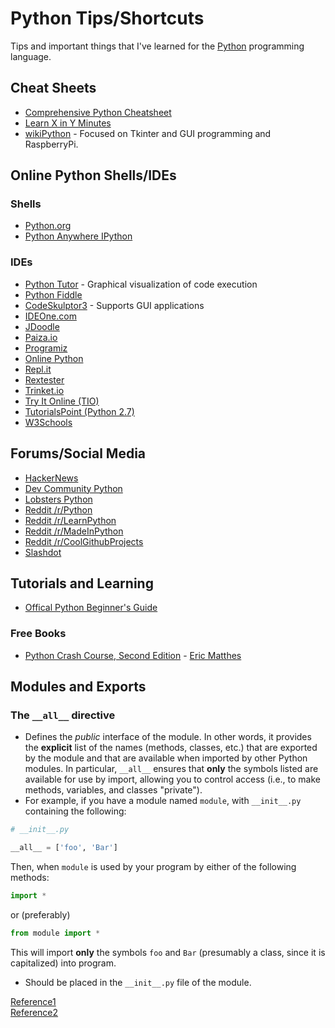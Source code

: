 # Python Tips/Shortcuts

Tips and important things that I've learned for the [Python](https://www.python.org/) programming language.

## Cheat Sheets

- [Comprehensive Python Cheatsheet](https://gto76.github.io/python-cheatsheet/)
- [Learn X in Y Minutes](https://learnxinyminutes.com/docs/python/)
- [wikiPython](https://www.wikipython.com/) - Focused on Tkinter and GUI programming and RaspberryPi.

## Online Python Shells/IDEs

### Shells
- [Python.org](https://www.python.org/shell/)
- [Python Anywhere IPython](https://www.pythonanywhere.com/try-ipython/)

### IDEs
- [Python Tutor](http://www.pythontutor.com/visualize.html#mode=edit) - Graphical visualization of code execution
- [Python Fiddle](http://pythonfiddle.com/)
- [CodeSkulptor3](https://py3.codeskulptor.org/) - Supports GUI applications
- [IDEOne.com](https://ideone.com/l/python-3)
- [JDoodle](https://www.jdoodle.com/python3-programming-online/)
- [Paiza.io](https://paiza.io/en/projects/new?language=python3)
- [Programiz](https://www.programiz.com/python-programming/online-compiler/)
- [Online Python](https://www.online-python.com/)
- [Repl.it](https://www.programiz.com/python-programming/online-compiler/)
- [Rextester](https://rextester.com/l/python3_online_compiler)
- [Trinket.io](https://trinket.io/python)
- [Try It Online (TIO)](https://tio.run/#python3)
- [TutorialsPoint (Python 2.7)](https://www.tutorialspoint.com/execute_python_online.php)
- [W3Schools](https://www.w3schools.com/python/trypython.asp?filename=demo_compiler)

## Forums/Social Media
- [HackerNews](https://news.ycombinator.com/)
- [Dev Community Python](https://dev.to/t/python)
- [Lobsters Python](https://lobste.rs/t/python)
- [Reddit /r/Python](https://old.reddit.com/r/Python/)
- [Reddit /r/LearnPython](https://old.reddit.com/r/learnpython/)
- [Reddit /r/MadeInPython](https://old.reddit.com/r/madeinpython/)
- [Reddit /r/CoolGithubProjects](https://old.reddit.com/r/coolgithubprojects/search?q=flair%3A%27python%27&restrict_sr=on&sort=new&t=all#python)
- [Slashdot](https://slashdot.org/)

## Tutorials and Learning
- [Offical Python Beginner's Guide](https://wiki.python.org/moin/BeginnersGuide)

### Free Books

- [Python Crash Course, Second Edition](https://ehmatthes.github.io/pcc_2e/regular_index/) - [Eric Matthes](https://ehmatthes.com/)

## Modules and Exports

### The `__all__` directive
- Defines the _public_ interface of the module. In other words, it provides the **explicit** list of the names (methods, classes, etc.) that are exported by the module and that are available when imported by other Python modules. In particular, `__all__` ensures that **only** the symbols listed are available for use by import, allowing you to control access (i.e., to make methods, variables, and classes "private").
- For example, if you have a module named `module`, with `__init__.py` containing the following:
```python
# __init__.py

__all__ = ['foo', 'Bar']
```
Then, when `module` is used by your program by either of the following methods:
```python
import *
```
or (preferably)
```python
from module import *
```
This will import **only** the symbols `foo` and `Bar` (presumably a class, since it is capitalized) into program.
- Should be placed in the `__init__.py` file of the module.

[Reference1](https://stackoverflow.com/a/35710527)  
[Reference2](https://docs.python.org/tutorial/modules.html#importing-from-a-package)